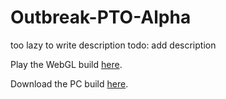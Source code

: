 # Outbreak-PTO-Alpha

too lazy to write description todo: add description

Play the WebGL build [here](https://ringman3640.github.io/Outbreak-PTO-Alpha/Build/WebGL/).

Download the PC build [here](https://github.com/Ringman3640/Outbreak-PTO-Alpha/raw/main/Build/PC.zip).
